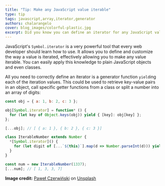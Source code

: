 ```yaml
---
title: "Tip: Make any JavaScript value iterable"
type: tip
tags: javascript,array,iterator,generator
authors: chalarangelo
cover: blog_images/colorful-plastic.jpg
excerpt: Did you know you can define an iterator for any JavaScript value? This quick tip will show you how.
---
```


JavaScript's `Symbol.iterator` is a very powerful tool that every web developer should learn how to use. It allows you to define and customize the way a value is iterated, effectively allowing you to make any value iterable. You can easily apply this knowledge to plain JavaScript objects and even classes.

All you need to correctly define an iterator is a generator function `yield`ing each of the iteration values. This could be used to retrieve key-value pairs in an object, call specific getter functions from a class or split a number into an array of digits:

```js
const obj = { a: 1, b: 2, c: 3 };

obj[Symbol.iterator] = function* () {
  for (let key of Object.keys(obj)) yield { [key]: obj[key] };
};

[...obj]; // [ { a: 1 }, { b: 2 }, { c: 3 }]

class IterableNumber extends Number {
  *[Symbol.iterator]() {
    for (let digit of [...`${this}`].map(d => Number.parseInt(d))) yield digit;
  }
}

const num = new IterableNumber(1337);
[...num]; // [ 1, 3, 3, 7]
```

**Image credit:** [Paweł Czerwiński](https://unsplash.com/@pawel_czerwinski?utm_source=unsplash&utm_medium=referral&utm_content=creditCopyText) on [Unsplash](https://unsplash.com?utm_source=unsplash&utm_medium=referral&utm_content=creditCopyText)
